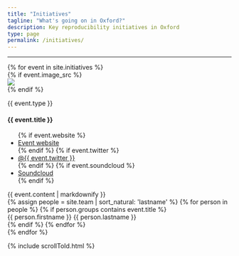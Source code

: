 ```yaml
---
title: "Initiatives"
tagline: "What's going on in Oxford?"
description: Key reproducibility initiatives in Oxford
type: page
permalink: /initiatives/
---
```

---
<div class="initial-content" id="accordion">
  {% for event in site.initiatives %}
    <div class="card event">
      <div class="card-header" data-toggle="collapse" data-target="#{{- event.title | replace: " ", "" -}}">
        {% if event.image_src %}
          <div class="logo">
            <img src="{{ 'assets/images/initiatives' | relative_url}}/{{ event.image_src }}"/>
          </div>
        {% endif %}
        <div class="brief">
          <p class="text-muted">{{ event.type }}</p>
          <h4>{{ event.title }}</h4>
        </div>
      </div>
      <div class="card-body collapse" id="{{- event.title | replace: " ", "" -}}" data-parent="#accordion">
        <div class="card-links">
          <ul class="border-left border-muted">
          {% if event.website %}
            <li><i class="fa fa-globe" aria-hidden="true"></i><a href="{{ event.website }}">Event website</a></li>
          {% endif %}
          {% if event.twitter %}
            <li><i class="fab fa-fw fa-twitter-square" aria-hidden="true"></i><a href="https://twitter.com/{{ event.twitter }}">@{{ event.twitter }}</a></li>
          {% endif %}
          {% if event.soundcloud %}
            <li><i class="fab fa-soundcloud"></i><a href="https://soundcloud.com/{{ event.soundcloud }}">Soundcloud</a></li>
          {% endif %}
          </ul>
        </div>
        <div class="event-detail">
          {{ event.content | markdownify }}
        </div>
        <div class="event-people">
          {% assign people = site.team | sort_natural: 'lastname' %}
          {% for person in people %}
            {% if person.groups contains event.title %}
              <div class="btn btn-outline-info" onclick="window.location.assign('{{ '/people' | relative_url }}#{{- person.firstname | append: person.lastname | replace: ' ', '' -}}')">
                {{ person.firstname }} {{ person.lastname }}
              </div>
            {% endif %}
          {% endfor %}
        </div>
      </div>
    </div>
  {% endfor %}
</div>

{% include scrollToId.html %}
